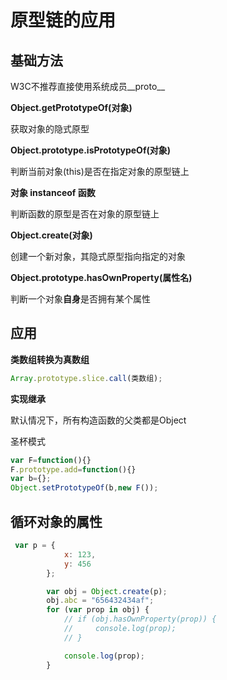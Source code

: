 # 原型链的应用

## 基础方法

W3C不推荐直接使用系统成员__proto__

**Object.getPrototypeOf(对象)**

获取对象的隐式原型

**Object.prototype.isPrototypeOf(对象)**

判断当前对象(this)是否在指定对象的原型链上

**对象 instanceof 函数**

判断函数的原型是否在对象的原型链上

**Object.create(对象)**

创建一个新对象，其隐式原型指向指定的对象

**Object.prototype.hasOwnProperty(属性名)**

判断一个对象**自身**是否拥有某个属性

## 应用

**类数组转换为真数组**

```js
Array.prototype.slice.call(类数组);
```

**实现继承**

默认情况下，所有构造函数的父类都是Object

圣杯模式

```js
var F=function(){}
F.prototype.add=function(){}
var b={};
Object.setPrototypeOf(b,new F());
```



## 循环对象的属性

```js
 var p = {
            x: 123,
            y: 456
        };

        var obj = Object.create(p);
        obj.abc = "656432434af";
        for (var prop in obj) {
            // if (obj.hasOwnProperty(prop)) {
            //     console.log(prop);
            // }

            console.log(prop);
        }
```

